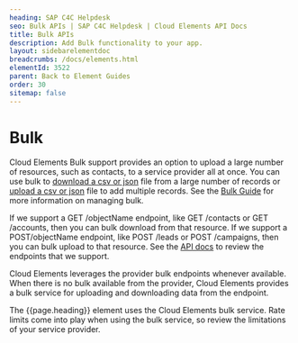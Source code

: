 ```yaml
---
heading: SAP C4C Helpdesk
seo: Bulk APIs | SAP C4C Helpdesk | Cloud Elements API Docs
title: Bulk APIs
description: Add Bulk functionality to your app.
layout: sidebarelementdoc
breadcrumbs: /docs/elements.html
elementId: 3522
parent: Back to Element Guides
order: 30
sitemap: false
---
```


# Bulk

Cloud Elements Bulk support provides an option to upload a large number of resources, such as contacts, to a service provider all at once. You can use bulk to [download a csv or json](../../guides/bulk/download.html) file from a large number of records or [upload a csv or json](../../guides/bulk/upload.html) file to add multiple records. See the [Bulk Guide](../../guides/bulk/index.html) for more information on managing bulk.

If we support a GET /objectName endpoint, like GET /contacts or GET /accounts, then you can bulk download from that resource. If we support a POST/objectName endpoint, like POST /leads or POST /campaigns, then you can bulk upload to that resource. See the [API docs](api-documentation.html) to review the endpoints that we support.

Cloud Elements leverages the provider bulk endpoints whenever available. When there is no bulk available from the provider, Cloud Elements provides a bulk service for uploading and downloading data from the endpoint.

The {{page.heading}} element uses the Cloud Elements bulk service. Rate limits come into play when using the bulk service, so review the limitations of your service provider.
